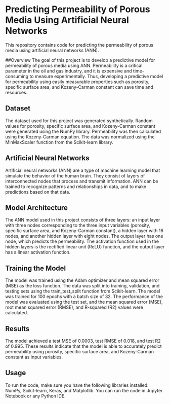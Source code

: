 # Predicting Permeability of Porous Media Using Artificial Neural Networks
This repository contains code for predicting the permeability of porous media using artificial neural networks (ANN).

##Overview
The goal of this project is to develop a predictive model for permeability of porous media using ANN. Permeability is a critical parameter in the oil and gas industry, and it is expensive and time-consuming to measure experimentally. Thus, developing a predictive model for permeability using easily measurable properties such as porosity, specific surface area, and Kozeny-Carman constant can save time and resources.

## Dataset
The dataset used for this project was generated synthetically. Random values for porosity, specific surface area, and Kozeny-Carman constant were generated using the NumPy library. Permeability was then calculated using the Kozeny-Carman equation. The data was normalized using the MinMaxScaler function from the Scikit-learn library.

## Artificial Neural Networks
Artificial neural networks (ANN) are a type of machine learning model that simulate the behavior of the human brain. They consist of layers of interconnected nodes that process and transmit information. ANN can be trained to recognize patterns and relationships in data, and to make predictions based on that data.

## Model Architecture
The ANN model used in this project consists of three layers: an input layer with three nodes corresponding to the three input variables (porosity, specific surface area, and Kozeny-Carman constant), a hidden layer with 16 nodes, and another hidden layer with eight nodes. The output layer has one node, which predicts the permeability. The activation function used in the hidden layers is the rectified linear unit (ReLU) function, and the output layer has a linear activation function.

## Training the Model
The model was trained using the Adam optimizer and mean squared error (MSE) as the loss function. The data was split into training, validation, and testing sets using the train_test_split function from Scikit-learn. The model was trained for 100 epochs with a batch size of 32. The performance of the model was evaluated using the test set, and the mean squared error (MSE), root mean squared error (RMSE), and R-squared (R2) values were calculated.

## Results
The model achieved a test MSE of 0.0003, test RMSE of 0.018, and test R2 of 0.995. These results indicate that the model is able to accurately predict permeability using porosity, specific surface area, and Kozeny-Carman constant as input variables.

## Usage
To run the code, make sure you have the following libraries installed: NumPy, Scikit-learn, Keras, and Matplotlib. You can run the code in Jupyter Notebook or any Python IDE.

